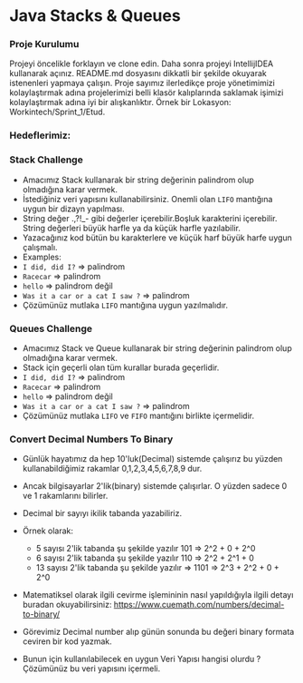 #  Java Stacks & Queues

### Proje Kurulumu

Projeyi öncelikle forklayın ve clone edin.
Daha sonra projeyi IntellijIDEA kullanarak açınız. README.md dosyasını dikkatli bir şekilde okuyarak istenenleri yapmaya çalışın.
Proje sayımız ilerledikçe proje yönetimimizi kolaylaştırmak adına projelerimizi belli klasör kalıplarında saklamak işimizi kolaylaştırmak adına iyi bir alışkanlıktır.
Örnek bir Lokasyon: Workintech/Sprint_1/Etud.

### Hedeflerimiz:

### Stack Challenge

 * Amacımız Stack kullanarak bir string değerinin palindrom olup olmadığına karar vermek.
 * İstediğiniz veri yapısını kullanabilirsiniz. Onemli olan ```LIFO``` mantığına uygun bir dizayn yapılması.
 * String değer .,?!_- gibi değerler içerebilir.Boşluk karakterini içerebilir. String değerleri büyük harfle ya da küçük harfle yazılabilir.
 * Yazacağınız kod bütün bu karakterlere ve küçük harf büyük harfe uygun çalışmalı.
 * Examples:
 * ```I did, did I?``` => palindrom 
 * ```Racecar``` => palindrom 
 * ```hello``` => palindrom değil
 * ```Was it a car or a cat I saw ?``` => palindrom
 * Çözümünüz mutlaka ```LIFO``` mantığına uygun yazılmalıdır.

### Queues Challenge

 * Amacımız Stack ve Queue kullanarak bir string değerinin palindrom olup olmadığına karar vermek. 
 * Stack için geçerli olan tüm kurallar burada geçerlidir.
 *  ```I did, did I?``` => palindrom
 * ```Racecar``` => palindrom
 * ```hello``` => palindrom değil
 * ```Was it a car or a cat I saw ?``` => palindrom
 *  Çözümünüz mutlaka ```LIFO``` ve ```FIFO``` mantığını birlikte içermelidir.

### Convert Decimal Numbers To Binary

 * Günlük hayatımız da hep 10'luk(Decimal) sistemde çalışırız bu yüzden kullanabildiğimiz rakamlar 0,1,2,3,4,5,6,7,8,9 dur.
 * Ancak bilgisayarlar 2'lik(binary) sistemde çalışırlar. O yüzden sadece 0 ve 1 rakamlarını bilirler.
 * Decimal bir sayıyı ikilik tabanda yazabiliriz.
 * Örnek olarak:
      * 5 sayısı 2'lik tabanda şu şekilde yazılır 101 => 2^2 + 0 + 2^0
      * 6 sayısı 2'lik tabanda şu şekilde yazılır 110 => 2^2 + 2^1 + 0
      * 13 sayısı 2'lik tabanda şu şekilde yazılır => 1101 => 2^3 + 2^2 + 0 + 2^0
   
 * Matematiksel olarak ilgili cevirme işlemininin nasıl yapıldığıyla ilgili detayı buradan okuyabilirsiniz: https://www.cuemath.com/numbers/decimal-to-binary/
 * Görevimiz Decimal number alıp günün sonunda bu değeri binary formata ceviren bir kod yazmak.
 * Bunun için kullanılabilecek en uygun Veri Yapısı hangisi olurdu ? Çözümünüz bu veri yapısını içermeli.
